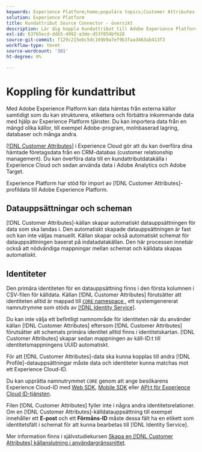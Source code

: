 ```yaml
---
keywords: Experience Platform;home;populära topics;Customer Attributes Connector
solution: Experience Platform
title: Kundattribut Source Connector - översikt
description: Lär dig koppla kundattribut till Adobe Experience Platform med API:er eller användargränssnittet
exl-id: 63765ecd-ddb5-4992-a3de-d53f054bfb28
source-git-commit: f129c215ebc5dc169b9a7ef9b3faa3463ab413f3
workflow-type: tm+mt
source-wordcount: '381'
ht-degree: 0%

---
```


# Koppling för kundattribut

Med Adobe Experience Platform kan data hämtas från externa källor samtidigt som du kan strukturera, etikettera och förbättra inkommande data med hjälp av Experience Platform tjänster. Du kan importera data från en mängd olika källor, till exempel Adobe-program, molnbaserad lagring, databaser och många andra.

[[!DNL Customer Attributes]](https://experienceleague.adobe.com/docs/core-services/interface/services/customer-attributes/attributes.html?lang=sv-SE) i Experience Cloud gör att du kan överföra dina hämtade företagsdata från en CRM-databas (customer relationship management). Du kan överföra data till en kundattributdatakälla i Experience Cloud och sedan använda data i Adobe Analytics och Adobe Target.

Experience Platform har stöd för import av [!DNL Customer Attributes]-profildata till Adobe Experience Platform.

## Datauppsättningar och scheman

[!DNL Customer Attributes]-källan skapar automatiskt datauppsättningen för data som ska landas i. Den automatiskt skapade datauppsättningen är fast och kan inte väljas manuellt. Källan skapar också automatiskt schemat för datauppsättningen baserat på indatadatakällan. Den här processen innebär också att nödvändiga mappningar mellan schemat och källdata skapas automatiskt.

## Identiteter

Den primära identiteten för en datauppsättning finns i den första kolumnen i CSV-filen för källdata. Källan [!DNL Customer Attributes] förutsätter att identiteten alltid är mappad till [`CORE` namespace ](../../../identity-service/features/namespaces.md), ett systemgenererat namnutrymme som stöds av [[!DNL Identity Service]](../../../identity-service/home.md).

Du kan inte välja ett befintligt namnområde för identiteten när du använder källan [!DNL Customer Attributes] eftersom [!DNL Customer Attributes] förutsätter att schemats primära identitet alltid finns i identitetskartan. [!DNL Customer Attributes] skapar sedan mappningen av käll-ID:t till identitetsmappningens UUID automatiskt.

För att [!DNL Customer Attributes]-data ska kunna kopplas till andra [!DNL Profile]-datauppsättningar måste data och identiteter kunna matchas mot ett Experience Cloud-ID.

Du kan upprätta namnutrymmet `CORE` genom att ange besökarens Experience Cloud-ID med [Web SDK](/help/web-sdk/identity/overview.md), [Mobile SDK](https://developer.adobe.com/client-sdks/documentation/mobile-core/identity/) eller [API:t för Experience Cloud ID-tjänsten](https://experienceleague.adobe.com/docs/id-service/using/intro/overview.html?lang=sv-SE).

Filen [!DNL Customer Attributes] fyller inte i några andra identitetsrelationer. Om en [!DNL Customer Attributes]-källdatauppsättning till exempel innehåller ett **E-post** och ett **Förmåns-ID** måste dessa fält ha en etikett som identitetsfält i schemat för att kunna bearbetas till [!DNL Identity Service].

Mer information finns i självstudiekursen [Skapa en [!DNL Customer Attributes] källanslutning i användargränssnittet](../../tutorials/ui/create/adobe-applications/customer-attributes.md).
